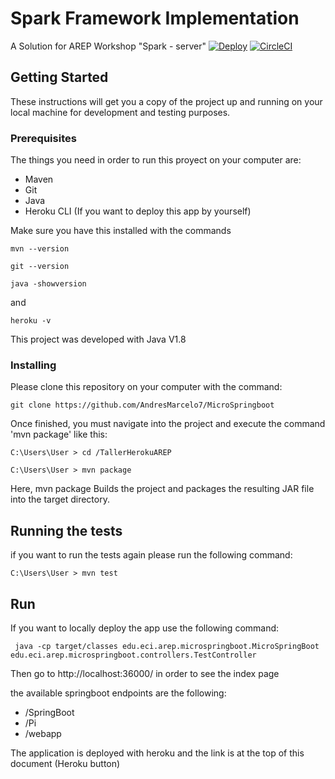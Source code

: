 # Spark Framework Implementation

A Solution for AREP Workshop "Spark - server"
[![Deploy](https://www.herokucdn.com/deploy/button.svg)](https://microspringarep.herokuapp.com/)
[![CircleCI](https://circleci.com/gh/AndresMarcelo7/MicroSpringboot.svg?style=svg)](https://circleci.com/gh/AndresMarcelo7/MicroSpringboot)

## Getting Started

These instructions will get you a copy of the project up and running on your local machine for development and testing purposes.
### Prerequisites

The things you need in order to run this proyect on your computer are:
- Maven
- Git  
- Java
- Heroku CLI (If you want to deploy this app by yourself)

Make sure you have this installed with the commands
```
mvn --version
```
```
git --version
```
```
java -showversion
```
and 
```
heroku -v
```

This project was developed with Java V1.8

### Installing
Please clone this repository on your computer with the command:

```
git clone https://github.com/AndresMarcelo7/MicroSpringboot
```
Once finished, you must navigate into the project and execute the command 'mvn package' like this:
```
C:\Users\User > cd /TallerHerokuAREP
```
```
C:\Users\User > mvn package
```
Here, mvn package Builds the project and packages the resulting JAR file into the target directory.

## Running the tests

if you want to run the tests again please run the following command:

```
C:\Users\User > mvn test
```
## Run

If you want to locally deploy the app use the following command:
```
 java -cp target/classes edu.eci.arep.microspringboot.MicroSpringBoot edu.eci.arep.microspringboot.controllers.TestController
```
Then go to http://localhost:36000/ in order to see the index page

the available springboot endpoints are the following:
- /SpringBoot
- /Pi
- /webapp

The application is deployed with heroku and the link is at the top of this document (Heroku button)
